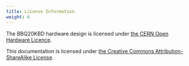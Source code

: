 ```yaml
---
title: License Information
weight: 6
---
```


The BBQ20KBD hardware design is licensed under [the CERN Open Hardware Licence](https://github.com/solderparty/bbq20kbd_hw/blob/master/LICENSE.md).

This documentation is licensed under [the Creative Commons Attribution-ShareAlike License](https://creativecommons.org/licenses/by-sa/4.0/).

